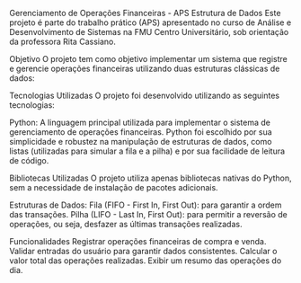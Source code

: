 Gerenciamento de Operações Financeiras - APS Estrutura de Dados
Este projeto é parte do trabalho prático (APS) apresentado no curso de Análise e Desenvolvimento de Sistemas na FMU Centro Universitário, sob orientação da professora Rita Cassiano.

Objetivo
O projeto tem como objetivo implementar um sistema que registre e gerencie operações financeiras utilizando duas estruturas clássicas de dados:

Tecnologias Utilizadas
O projeto foi desenvolvido utilizando as seguintes tecnologias:

Python: A linguagem principal utilizada para implementar o sistema de gerenciamento de operações financeiras. Python foi escolhido por sua simplicidade e robustez na manipulação de estruturas de dados, como listas (utilizadas para simular a fila e a pilha) e por sua facilidade de leitura de código.

Bibliotecas Utilizadas
O projeto utiliza apenas bibliotecas nativas do Python, sem a necessidade de instalação de pacotes adicionais.

Estruturas de Dados: 
Fila (FIFO - First In, First Out): para garantir a ordem das transações.
Pilha (LIFO - Last In, First Out): para permitir a reversão de operações, ou seja, desfazer as últimas transações realizadas.

Funcionalidades
Registrar operações financeiras de compra e venda.
Validar entradas do usuário para garantir dados consistentes.
Calcular o valor total das operações realizadas.
Exibir um resumo das operações do dia.
